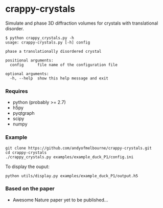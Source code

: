 # crappy-crystals
Simulate and phase 3D diffraction volumes for crystals with translational disorder.

```
$ python crappy_crystals.py -h
usage: crappy-crystals.py [-h] config

phase a translationally disordered crystal

positional arguments:
  config      file name of the configuration file

optional arguments:
  -h, --help  show this help message and exit
```

### Requires
- python (probably >= 2.7)
- h5py 
- pyqtgraph
- scipy
- numpy


### Example
```
git clone https://github.com/andyofmelbourne/crappy-crystals.git
cd crappy-crystals
./crappy_crystals.py examples/example_duck_P1/config.ini
```

To display the ouput:
```
python utils/display.py examples/example_duck_P1/output.h5
```

### Based on the paper
- Awesome Nature paper yet to be published...
